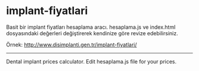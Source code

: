 # implant-fiyatlari
Basit bir implant fiyatları hesaplama aracı. hesaplama.js ve index.html dosyasındaki değerleri değiştirerek kendinize göre revize edebilirsiniz.

Örnek: http://www.disimplanti.gen.tr/implant-fiyatlari/

***

Dental implant prices calculator. Edit hesaplama.js file for your prices.
